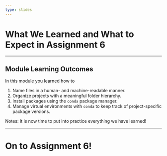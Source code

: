 ```yaml
---
type: slides
---
```


# What We Learned and What to Expect in Assignment 6

---

## Module Learning Outcomes

In this module you learned how to

1. Name files in a human- and machine-readable manner.
2. Organize projects with a meaningful folder hierarchy.
3. Install packages using the `conda` package manager.
4. Manage virtual environments with `conda` to keep track of project-specific package versions.

Notes:
It is now time to put into practice everything we have learned!

---

# On to Assignment 6!
